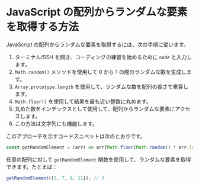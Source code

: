 # JavaScript の配列からランダムな要素を取得する方法

JavaScript の配列からランダムな要素を取得するには、次の手順に従います。

1. ターミナル/SSH を開き、コーディングの練習を始めるために `node` と入力します。
2. `Math.random()` メソッドを使用して 0 から 1 の間のランダムな数を生成します。
3. `Array.prototype.length` を使用して、ランダムな数を配列の長さで乗算します。
4. `Math.floor()` を使用して結果を最も近い整数に丸めます。
5. 丸めた数をインデックスとして使用して、配列からランダムな要素にアクセスします。
6. この方法は文字列にも機能します。

このアプローチを示すコードスニペットは次のとおりです。

```js
const getRandomElement = (arr) => arr[Math.floor(Math.random() * arr.length)];
```

任意の配列に対して `getRandomElement` 関数を使用して、ランダムな要素を取得できます。たとえば：

```js
getRandomElement([3, 7, 9, 11]); // 9
```
